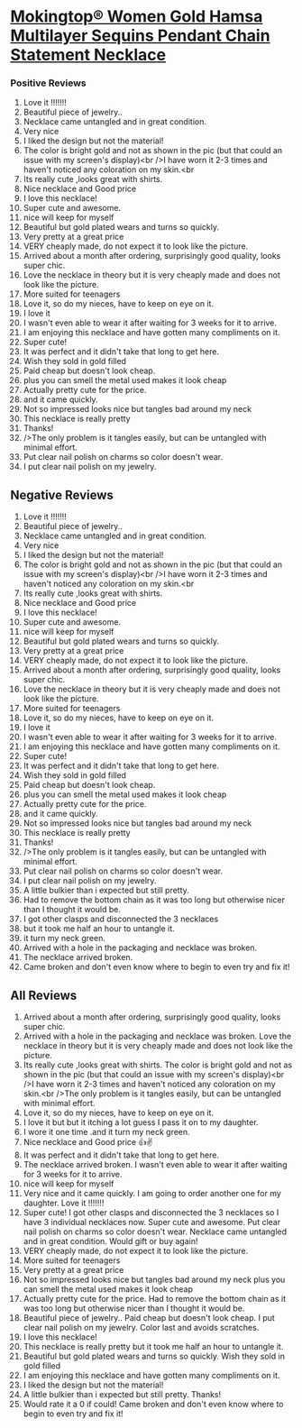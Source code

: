 # [Mokingtop® Women Gold Hamsa Multilayer Sequins Pendant Chain Statement Necklace](https://products.checkmycream.com/products/Mokingtop(r)-Women-Gold-Hamsa-Multilayer-Sequins-Pendant-Chain-Statement-Necklace.html)

### Positive Reviews

<ol>
      <li>Love it !!!!!!!</li>
      <li>Beautiful piece of jewelry..</li>
      <li>Necklace came untangled and in great condition.</li>
      <li>Very nice</li>
      <li>I liked the design but not the material!</li>
      <li>The color is bright gold and not as shown in the pic (but that could an issue with my screen&#x27;s display)&lt;br /&gt;I have worn it 2-3 times and haven&#x27;t noticed any coloration on my skin.&lt;br</li>
      <li>Its really cute ,looks great with shirts.</li>
      <li>Nice necklace and Good price</li>
      <li>I love this necklace!</li>
      <li>Super cute and awesome.</li>
      <li>nice will keep for myself</li>
      <li>Beautiful but gold plated wears and turns so quickly.</li>
      <li>Very pretty at a great price</li>
      <li>VERY cheaply made, do not expect it to look like the picture.</li>
      <li>Arrived about a month after ordering, surprisingly good quality, looks super chic.</li>
      <li>Love the necklace in theory but it is very cheaply made and does not look like the picture.</li>
      <li>More suited for teenagers</li>
      <li>Love it, so do my nieces, have to keep on eye on it.</li>
      <li>I love it</li>
      <li>I wasn&#x27;t even able to wear it after waiting for 3 weeks for it to arrive.</li>
      <li>I am enjoying this necklace and have gotten many compliments on it.</li>
      <li>Super cute!</li>
      <li>It was perfect and it didn&#x27;t take that long to get here.</li>
      <li>Wish they sold in gold filled</li>
      <li>Paid cheap but doesn&#x27;t look cheap.</li>
      <li>plus you can smell the metal used makes it look cheap</li>
      <li>Actually pretty cute for the price.</li>
      <li>and it came quickly.</li>
      <li>Not so impressed looks nice but tangles bad around my neck</li>
      <li>This necklace is really pretty</li>
      <li>Thanks!</li>
      <li>/&gt;The only problem is it tangles easily, but can be untangled with minimal effort.</li>
      <li>Put clear nail polish on charms so color doesn&#x27;t wear.</li>
      <li>I put clear nail polish on my jewelry.</li>
</ol>


<h2>Negative Reviews</h2>
<ol>
<li> Love it !!!!!!!</li>
<li> Beautiful piece of jewelry..</li>
<li> Necklace came untangled and in great condition.</li>
<li> Very nice</li>
<li> I liked the design but not the material!</li>
<li> The color is bright gold and not as shown in the pic (but that could an issue with my screen&#x27;s display)&lt;br /&gt;I have worn it 2-3 times and haven&#x27;t noticed any coloration on my skin.&lt;br</li>
<li> Its really cute ,looks great with shirts.</li>
<li> Nice necklace and Good price</li>
<li> I love this necklace!</li>
<li> Super cute and awesome.</li>
<li> nice will keep for myself</li>
<li> Beautiful but gold plated wears and turns so quickly.</li>
<li> Very pretty at a great price</li>
<li> VERY cheaply made, do not expect it to look like the picture.</li>
<li> Arrived about a month after ordering, surprisingly good quality, looks super chic.</li>
<li> Love the necklace in theory but it is very cheaply made and does not look like the picture.</li>
<li> More suited for teenagers</li>
<li> Love it, so do my nieces, have to keep on eye on it.</li>
<li> I love it</li>
<li> I wasn&#x27;t even able to wear it after waiting for 3 weeks for it to arrive.</li>
<li> I am enjoying this necklace and have gotten many compliments on it.</li>
<li> Super cute!</li>
<li> It was perfect and it didn&#x27;t take that long to get here.</li>
<li> Wish they sold in gold filled</li>
<li> Paid cheap but doesn&#x27;t look cheap.</li>
<li> plus you can smell the metal used makes it look cheap</li>
<li> Actually pretty cute for the price.</li>
<li> and it came quickly.</li>
<li> Not so impressed looks nice but tangles bad around my neck</li>
<li> This necklace is really pretty</li>
<li> Thanks!</li>
<li> /&gt;The only problem is it tangles easily, but can be untangled with minimal effort.</li>
<li> Put clear nail polish on charms so color doesn&#x27;t wear.</li>
<li> I put clear nail polish on my jewelry.</li>
<li> A little bulkier than i expected but still pretty.</li>
<li> Had to remove the bottom chain as it was too long but otherwise nicer than I thought it would be.</li>
<li> I got other clasps and disconnected the 3 necklaces</li>
<li> but it took me half an hour to untangle it.</li>
<li> it turn my neck green.</li>
<li> Arrived with a hole in the packaging and necklace was broken.</li>
<li> The necklace arrived broken.</li>
<li> Came broken and don&#x27;t even know where to begin to even try and fix it!</li>
</ol>

<h2>All Reviews</h2>

<ol>
    <li> Arrived about a month after ordering, surprisingly good quality, looks super chic.</li>
    <li> Arrived with a hole in the packaging and necklace was broken. Love the necklace in theory but it is very cheaply made and does not look like the picture.</li>
    <li> Its really cute ,looks great with shirts. The color is bright gold and not as shown in the pic (but that could an issue with my screen&#x27;s display)&lt;br /&gt;I have worn it 2-3 times and haven&#x27;t noticed any coloration on my skin.&lt;br /&gt;The only problem is it tangles easily, but can be untangled with minimal effort.</li>
    <li> Love it, so do my nieces, have to keep on eye on it.</li>
    <li> I love it but but it itching a lot guess I pass it on to my daughter.</li>
    <li> I wore it one time .and it turn my neck green.</li>
    <li> Nice necklace and Good price 👍✌️</li>
    <li> It was perfect and it didn&#x27;t take that long to get here.</li>
    <li> The necklace arrived broken. I wasn&#x27;t even able to wear it after waiting for 3 weeks for it to arrive.</li>
    <li> nice will keep for myself</li>
    <li> Very nice and it came quickly. I am going to order another one for my daughter. Love it !!!!!!!</li>
    <li> Super cute! I got other clasps and disconnected the 3 necklaces so I have 3 individual necklaces now. Super cute and awesome. Put clear nail polish on charms so color doesn&#x27;t wear. Necklace came untangled and in great condition. Would gift or buy again!</li>
    <li> VERY cheaply made, do not expect it to look like the picture.</li>
    <li> More suited for teenagers</li>
    <li> Very pretty at a great price</li>
    <li> Not so impressed looks nice but tangles bad around my neck plus you can smell the metal used makes it look cheap</li>
    <li> Actually pretty cute for the price. Had to remove the bottom chain as it was too long but otherwise nicer than I thought it would be.</li>
    <li> Beautiful piece of jewelry.. Paid cheap but doesn&#x27;t look cheap. I put clear nail polish on my jewelry. Color last and avoids scratches.</li>
    <li> I love this necklace!</li>
    <li> This necklace is really pretty but it took me half an hour to untangle it.</li>
    <li> Beautiful but gold plated wears and turns so quickly. Wish they sold in gold filled</li>
    <li> I am enjoying this necklace and have gotten many compliments on it.</li>
    <li> I liked the design but not the material!</li>
    <li> A little bulkier than i expected but still pretty. Thanks!</li>
    <li> Would rate it a 0 if could! Came broken and don&#x27;t even know where to begin to even try and fix it!</li>
</ol>




